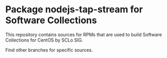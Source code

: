# Package nodejs-tap-stream for Software Collections

This repository contains sources for RPMs that are used
to build Software Collections for CentOS by SCLo SIG.

Find other branches for specific sources.
